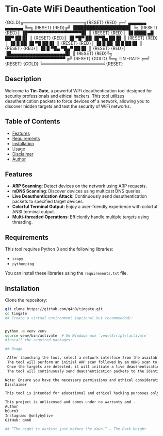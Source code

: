# Tin-Gate WiFi Deauthentication Tool

{GOLD}╔════════════════════╗{RESET}
{RED} ╔═╝  ▄▄▄▄▄▄    ▄▄▄▄▄▄  ╚═╗ {RESET}
{RED}╔╝ ▐██████████████████▌  ╚╗ {RESET}
{RED}║ ▐█▀▀▀▀▀▀▀▀▀▀▀▀▀▀▀▀▀▀█▌ ║ {RESET}
{RED}║ ▐█  ████ ▄█  ██▀  ██ █▌ ║ {RESET}
{RED}║ ▐█   ▀█▀ ██ ▐█▀█▄ ██ █▌ ║ {RESET}
{RED}║ ▐█    █  ██ ▐█ ▀█ ██ █▌ ║ {RESET}
{RED}║ ▐█    █  ██ ▐█  █ ██ █▌ ║ {RESET}
{RED}║ ▐█    █  ▀█▄ ▀█▄▀ ██ █▌ ║ {RESET}
{RED}║ ▐█▄▄▄▄▄▄▄▄▄▄▄▄▄▄▄▄▄▄█▌ ║ {RESET}
{RED}╚╗ ▀▀▀▀▀▀▀▀▀▀▀▀▀▀▀▀▀▀▀▀ ╔╝ {RESET}
{GOLD} ╚═╗     TIN -GATE    ╔═╝ {RESET}
{GOLD}   ╚════════════════════╝{RESET}

## Description
Welcome to **Tin-Gate**, a powerful WiFi deauthentication tool designed for security professionals and ethical hackers. This tool utilizes deauthentication packets to force devices off a network, allowing you to discover hidden targets and test the security of WiFi networks.

## Table of Contents

- [Features](#features)
- [Requirements](#requirements)
- [Installation](#installation)
- [Usage](#usage)
- [Disclaimer](#disclaimer)
- [Author](#author)

## Features

- **ARP Scanning**: Detect devices on the network using ARP requests.
- **mDNS Scanning**: Discover devices using multicast DNS queries.
- **Live Deauthentication Attack**: Continuously send deauthentication packets to specified target devices.
- **Colorful Terminal Output**: Enjoy a user-friendly experience with colorful ANSI terminal output.
- **Multi-threaded Operations**: Efficiently handle multiple targets using threading.

## Requirements

This tool requires Python 3 and the following libraries:

- `scapy`
- `pythonping`

You can install these libraries using the `requirements.txt` file.

## Installation

Clone the repository:

   ```bash
   git clone https://github.com/q4n0/tingate.git
   cd tingate
## Create a virtual environment (optional but recommended):


python -m venv venv
source venv/bin/activate  # On Windows use `venv\Scripts\activate`
#Install the required packages:

## Usage

    After launching the tool, select a network interface from the available options.
    The tool will perform an initial ARP scan followed by an mDNS scan to identify devices on the network.
    Once the targets are detected, it will initiate a live deauthentication attack against them.
    The tool will continuously send deauthentication packets to the identified devices, allowing you to monitor network behavior.

Note: Ensure you have the necessary permissions and ethical considerations in mind before using this tool.
Disclaimer

This tool is intended for educational and ethical hacking purposes only. The author is not responsible for any misuse or illegal activities performed using this tool. Always obtain permission before conducting any network security assessments.

This project is unlicensed and comes under no warranty and .
Author
b0urn3
Instagram: @onlybyhive
GitHub: q4n0

## “The night is darkest just before the dawn.” – The Dark Knight
